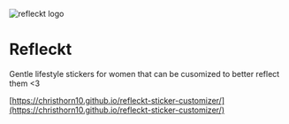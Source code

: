 ![refleckt logo](https://refleckt.com/static/media/logo5.c6ea56b2043798d475a6249855fb45f1.svg)

# Refleckt
Gentle lifestyle stickers for women that can be cusomized to better reflect them <3

[https://christhorn10.github.io/refleckt-sticker-customizer/](https://christhorn10.github.io/refleckt-sticker-customizer/)
